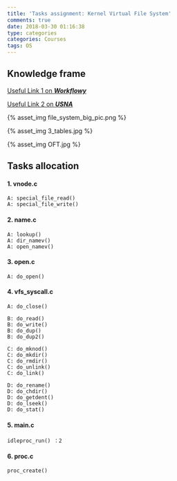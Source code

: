 ```yaml
---
title: 'Tasks assignment: Kernel Virtual File System'
comments: true
date: 2018-03-30 01:16:38
type: categories
categories: Courses
tags: OS
---
```

    
## Knowledge frame
[Useful Link 1 on ***Workflowy***](https://workflowy.com/s/HdnT.WkLWxpmsKu) 

[Useful Link 2 on ***USNA***](https://www.usna.edu/Users/cs/wcbrown/courses/IC221/classes/L09/Class.html)   


{% asset_img file_system_big_pic.png  %}

{% asset_img 3_tables.jpg  %}

{% asset_img OFT.jpg  %}



## Tasks allocation
    
#### 1. vnode.c
    A: special_file_read()
    A: special_file_write()
    
#### 2. name.c
    A: lookup()
    A: dir_namev()
    A: open_namev()
    
#### 3. open.c
    A: do_open()

    
#### 4. vfs_syscall.c
    A: do_close()
    
    B: do_read()
    B: do_write()
    B: do_dup()
    B: do_dup2()
    
    C: do_mknod()
    C: do_mkdir()
    C: do_rmdir()
    C: do_unlink()
    C: do_link()
    
    D: do_rename()
    D: do_chdir()
    D: do_getdent()
    D: do_lseek()
    D: do_stat()


#### 5. main.c
    idleproc_run() ：2 

#### 6. proc.c
    proc_create()
